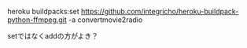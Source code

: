 heroku buildpacks:set https://github.com/integricho/heroku-buildpack-python-ffmpeg.git -a convertmovie2radio

setではなくaddの方がよき？
